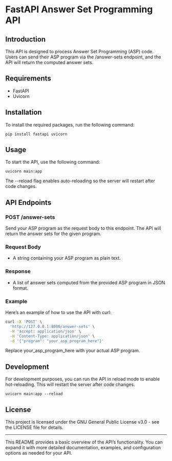 # FastAPI Answer Set Programming API

## Introduction

This API is designed to process Answer Set Programming (ASP) code. Users can send their ASP program via the /answer-sets endpoint, and the API will return the computed answer sets.

## Requirements

- FastAPI
- Uvicorn

## Installation

To install the required packages, run the following command:

```
pip install fastapi uvicorn
```

## Usage

To start the API, use the following command:

```
uvicorn main:app
```

The --reload flag enables auto-reloading so the server will restart after code changes.

## API Endpoints

### POST /answer-sets

Send your ASP program as the request body to this endpoint. The API will return the answer sets for the given program. 

### Request Body

- A string containing your ASP program as plain text.

### Response

- A list of answer sets computed from the provided ASP program in JSON format.

### Example

Here’s an example of how to use the API with curl:

```bash
curl -X 'POST' \
  'http://127.0.0.1:8000/answer-sets' \
  -H 'accept: application/json' \
  -H 'Content-Type: application/json' \
  -d '{"program": "your_asp_program_here"}'
```

Replace your_asp_program_here with your actual ASP program.

## Development

For development purposes, you can run the API in reload mode to enable hot-reloading. This will restart the server after code changes.

```
uvicorn main:app --reload
```

## License

This project is licensed under the GNU General Public License v3.0 - see the LICENSE file for details.



- - -
This README provides a basic overview of the API’s functionality. You can expand it with more detailed documentation, examples, and configuration options as needed for your API.
